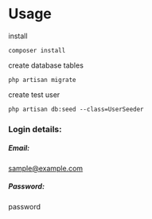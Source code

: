 # Usage

install
```
composer install
```
create database tables
```
php artisan migrate
```
create test user
```
php artisan db:seed --class=UserSeeder
```
### Login details:
##### Email:
sample@example.com
##### Password:
password
